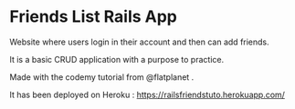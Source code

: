 # Friends List Rails App

Website where users login in their account and then can add friends.

It is a basic CRUD application with a purpose to practice.

Made with the codemy tutorial from @flatplanet . 

It has been deployed on Heroku : https://railsfriendstuto.herokuapp.com/
